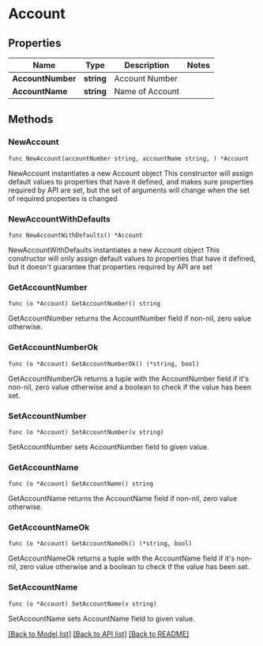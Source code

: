 # Account

## Properties

Name | Type | Description | Notes
------------ | ------------- | ------------- | -------------
**AccountNumber** | **string** | Account Number | 
**AccountName** | **string** | Name of Account | 

## Methods

### NewAccount

`func NewAccount(accountNumber string, accountName string, ) *Account`

NewAccount instantiates a new Account object
This constructor will assign default values to properties that have it defined,
and makes sure properties required by API are set, but the set of arguments
will change when the set of required properties is changed

### NewAccountWithDefaults

`func NewAccountWithDefaults() *Account`

NewAccountWithDefaults instantiates a new Account object
This constructor will only assign default values to properties that have it defined,
but it doesn't guarantee that properties required by API are set

### GetAccountNumber

`func (o *Account) GetAccountNumber() string`

GetAccountNumber returns the AccountNumber field if non-nil, zero value otherwise.

### GetAccountNumberOk

`func (o *Account) GetAccountNumberOk() (*string, bool)`

GetAccountNumberOk returns a tuple with the AccountNumber field if it's non-nil, zero value otherwise
and a boolean to check if the value has been set.

### SetAccountNumber

`func (o *Account) SetAccountNumber(v string)`

SetAccountNumber sets AccountNumber field to given value.


### GetAccountName

`func (o *Account) GetAccountName() string`

GetAccountName returns the AccountName field if non-nil, zero value otherwise.

### GetAccountNameOk

`func (o *Account) GetAccountNameOk() (*string, bool)`

GetAccountNameOk returns a tuple with the AccountName field if it's non-nil, zero value otherwise
and a boolean to check if the value has been set.

### SetAccountName

`func (o *Account) SetAccountName(v string)`

SetAccountName sets AccountName field to given value.



[[Back to Model list]](../README.md#documentation-for-models) [[Back to API list]](../README.md#documentation-for-api-endpoints) [[Back to README]](../README.md)


